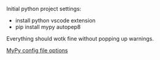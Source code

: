 Initial python project settings:

- install python vscode extension
- pip install mypy autopep8

Everything should wotk fine without popping up warnings.

[MyPy config file options](https://mypy.readthedocs.io/en/stable/config_file.html)
